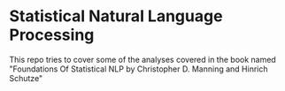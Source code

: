 # Statistical Natural Language Processing
This repo tries to cover some of the analyses covered in the book named "Foundations Of Statistical NLP by Christopher D. Manning and Hinrich Schutze" 
